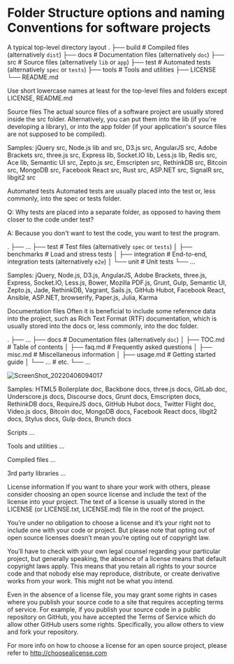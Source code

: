 # Folder Structure options and naming Conventions for software projects

A typical top-level directory layout
.
├── build                   # Compiled files (alternatively `dist`)
├── docs                    # Documentation files (alternatively `doc`)
├── src                     # Source files (alternatively `lib` or `app`)
├── test                    # Automated tests (alternatively `spec` or `tests`)
├── tools                   # Tools and utilities
├── LICENSE
└── README.md

Use short lowercase names at least for the top-level files and folders except LICENSE, README.md

Source files
The actual source files of a software project are usually stored inside the src folder. Alternatively, you can put them into the lib (if you're developing a library), or into the app folder (if your application's source files are not supposed to be compiled).

Samples: jQuery src, Node.js lib and src, D3.js src, AngularJS src, Adobe Brackets src, three.js src, Express lib, Socket.IO lib, Less.js lib, Redis src, Ace lib, Semantic UI src, Zepto.js src, Emscripten src, RethinkDB src, Bitcoin src, MongoDB src, Facebook React src, Rust src, ASP.NET src, SignalR src, libgit2 src

Automated tests
Automated tests are usually placed into the test or, less commonly, into the spec or tests folder.

Q: Why tests are placed into a separate folder, as opposed to having them closer to the code under test?

A: Because you don't want to test the code, you want to test the program.

.
├── ...
├── test                    # Test files (alternatively `spec` or `tests`)
│   ├── benchmarks          # Load and stress tests
│   ├── integration         # End-to-end, integration tests (alternatively `e2e`)
│   └── unit                # Unit tests
└── ...

Samples: jQuery, Node.js, D3.js, AngularJS, Adobe Brackets, three.js, Express, Socket.IO, Less.js, Bower, Mozilla PDF.js, Grunt, Gulp, Semantic UI, Zepto.js, Jade, RethinkDB, Vagrant, Sails.js, GitHub Hubot, Facebook React, Ansible, ASP.NET, browserify, Paper.js, Julia, Karma

Documentation files
Often it is beneficial to include some reference data into the project, such as Rich Text Format (RTF) documentation, which is usually stored into the docs or, less commonly, into the doc folder.

.
├── ...
├── docs                    # Documentation files (alternatively `doc`)
│   ├── TOC.md              # Table of contents
│   ├── faq.md              # Frequently asked questions
│   ├── misc.md             # Miscellaneous information
│   ├── usage.md            # Getting started guide
│   └── ...                 # etc.
└── ...

![ScreenShot_20220406094017](https://user-images.githubusercontent.com/58683199/162051113-6126be35-608c-4b86-a676-a80aa17c3689.jpeg)

Samples: HTML5 Boilerplate doc, Backbone docs, three.js docs, GitLab doc, Underscore.js docs, Discourse docs, Grunt docs, Emscripten docs, RethinkDB docs, RequireJS docs, GitHub Hubot docs, Twitter Flight doc, Video.js docs, Bitcoin doc, MongoDB docs, Facebook React docs, libgit2 docs, Stylus docs, Gulp docs, Brunch docs

Scripts
...

Tools and utilities
...

Compiled files
...

3rd party libraries
...

License information
If you want to share your work with others, please consider choosing an open source license and include the text of the license into your project. The text of a license is usually stored in the LICENSE (or LICENSE.txt, LICENSE.md) file in the root of the project.

You’re under no obligation to choose a license and it’s your right not to include one with your code or project. But please note that opting out of open source licenses doesn’t mean you’re opting out of copyright law.

You’ll have to check with your own legal counsel regarding your particular project, but generally speaking, the absence of a license means that default copyright laws apply. This means that you retain all rights to your source code and that nobody else may reproduce, distribute, or create derivative works from your work. This might not be what you intend.

Even in the absence of a license file, you may grant some rights in cases where you publish your source code to a site that requires accepting terms of service. For example, if you publish your source code in a public repository on GitHub, you have accepted the Terms of Service which do allow other GitHub users some rights. Specifically, you allow others to view and fork your repository.

For more info on how to choose a license for an open source project, please refer to <http://choosealicense.com>
